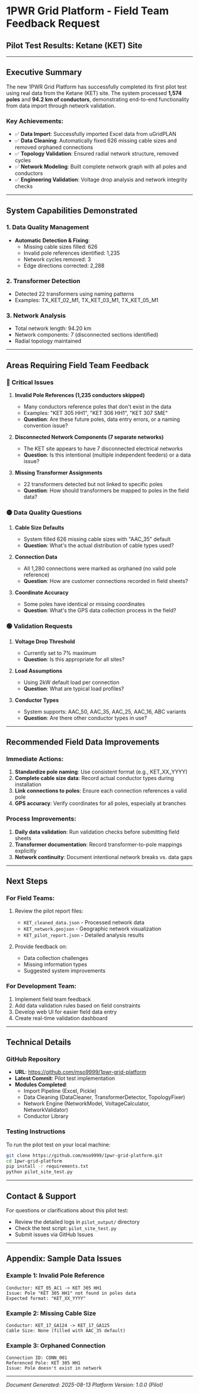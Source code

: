 # 1PWR Grid Platform - Field Team Feedback Request
## Pilot Test Results: Ketane (KET) Site

---

## Executive Summary

The new 1PWR Grid Platform has successfully completed its first pilot test using real data from the Ketane (KET) site. The system processed **1,574 poles** and **94.2 km of conductors**, demonstrating end-to-end functionality from data import through network validation.

### Key Achievements:
- ✅ **Data Import**: Successfully imported Excel data from uGridPLAN
- ✅ **Data Cleaning**: Automatically fixed 626 missing cable sizes and removed orphaned connections
- ✅ **Topology Validation**: Ensured radial network structure, removed cycles
- ✅ **Network Modeling**: Built complete network graph with all poles and conductors
- ✅ **Engineering Validation**: Voltage drop analysis and network integrity checks

---

## System Capabilities Demonstrated

### 1. Data Quality Management
- **Automatic Detection & Fixing**:
  - Missing cable sizes filled: 626
  - Invalid pole references identified: 1,235
  - Network cycles removed: 3
  - Edge directions corrected: 2,288

### 2. Transformer Detection
- Detected 22 transformers using naming patterns
- Examples: TX_KET_02_M1, TX_KET_03_M1, TX_KET_05_M1

### 3. Network Analysis
- Total network length: 94.20 km
- Network components: 7 (disconnected sections identified)
- Radial topology maintained

---

## Areas Requiring Field Team Feedback

### 🔴 **Critical Issues**

1. **Invalid Pole References (1,235 conductors skipped)**
   - Many conductors reference poles that don't exist in the data
   - Examples: "KET 305 HH1", "KET 306 HH1", "KET 307 SME"
   - **Question**: Are these future poles, data entry errors, or a naming convention issue?

2. **Disconnected Network Components (7 separate networks)**
   - The KET site appears to have 7 disconnected electrical networks
   - **Question**: Is this intentional (multiple independent feeders) or a data issue?

3. **Missing Transformer Assignments**
   - 22 transformers detected but not linked to specific poles
   - **Question**: How should transformers be mapped to poles in the field data?

### 🟡 **Data Quality Questions**

1. **Cable Size Defaults**
   - System filled 626 missing cable sizes with "AAC_35" default
   - **Question**: What's the actual distribution of cable types used?

2. **Connection Data**
   - All 1,280 connections were marked as orphaned (no valid pole reference)
   - **Question**: How are customer connections recorded in field sheets?

3. **Coordinate Accuracy**
   - Some poles have identical or missing coordinates
   - **Question**: What's the GPS data collection process in the field?

### 🟢 **Validation Requests**

1. **Voltage Drop Threshold**
   - Currently set to 7% maximum
   - **Question**: Is this appropriate for all sites?

2. **Load Assumptions**
   - Using 2kW default load per connection
   - **Question**: What are typical load profiles?

3. **Conductor Types**
   - System supports: AAC_50, AAC_35, AAC_25, AAC_16, ABC variants
   - **Question**: Are there other conductor types in use?

---

## Recommended Field Data Improvements

### Immediate Actions:
1. **Standardize pole naming**: Use consistent format (e.g., KET_XX_YYYY)
2. **Complete cable size data**: Record actual conductor types during installation
3. **Link connections to poles**: Ensure each connection references a valid pole
4. **GPS accuracy**: Verify coordinates for all poles, especially at branches

### Process Improvements:
1. **Daily data validation**: Run validation checks before submitting field sheets
2. **Transformer documentation**: Record transformer-to-pole mappings explicitly
3. **Network continuity**: Document intentional network breaks vs. data gaps

---

## Next Steps

### For Field Teams:
1. Review the pilot report files:
   - `KET_cleaned_data.json` - Processed network data
   - `KET_network.geojson` - Geographic network visualization
   - `KET_pilot_report.json` - Detailed analysis results

2. Provide feedback on:
   - Data collection challenges
   - Missing information types
   - Suggested system improvements

### For Development Team:
1. Implement field team feedback
2. Add data validation rules based on field constraints
3. Develop web UI for easier field data entry
4. Create real-time validation dashboard

---

## Technical Details

### GitHub Repository
- **URL**: https://github.com/mso9999/1pwr-grid-platform
- **Latest Commit**: Pilot test implementation
- **Modules Completed**:
  - Import Pipeline (Excel, Pickle)
  - Data Cleaning (DataCleaner, TransformerDetector, TopologyFixer)
  - Network Engine (NetworkModel, VoltageCalculator, NetworkValidator)
  - Conductor Library

### Testing Instructions
To run the pilot test on your local machine:
```bash
git clone https://github.com/mso9999/1pwr-grid-platform.git
cd 1pwr-grid-platform
pip install -r requirements.txt
python pilot_site_test.py
```

---

## Contact & Support

For questions or clarifications about this pilot test:
- Review the detailed logs in `pilot_output/` directory
- Check the test script: `pilot_site_test.py`
- Submit issues via GitHub Issues

---

## Appendix: Sample Data Issues

### Example 1: Invalid Pole Reference
```
Conductor: KET_05_AC1 -> KET 305 HH1
Issue: Pole "KET 305 HH1" not found in poles data
Expected format: "KET_XX_YYYY"
```

### Example 2: Missing Cable Size
```
Conductor: KET_17_GA124 -> KET_17_GA125
Cable Size: None (filled with AAC_35 default)
```

### Example 3: Orphaned Connection
```
Connection ID: CONN_001
Referenced Pole: KET 305 HH1
Issue: Pole doesn't exist in network
```

---

*Document Generated: 2025-08-13*
*Platform Version: 1.0.0 (Pilot)*
